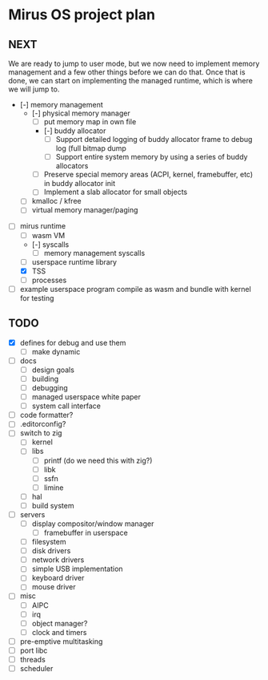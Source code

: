 # Mirus OS project plan

## NEXT

We are ready to jump to user mode, but we now need to implement memory
management and a few other things before we can do that. Once that is done, we
can start on implementing the managed runtime, which is where we will jump to.

- [-] memory management
  - [-] physical memory manager
    - [ ] put memory map in own file
    - [-] buddy allocator
      - [ ] Support detailed logging of buddy allocator frame to debug log (full bitmap dump
      - [ ] Support entire system memory by using a series of buddy allocators
    - [ ] Preserve special memory areas (ACPI, kernel, framebuffer, etc) in buddy allocator init
    - [ ] Implement a slab allocator for small objects
  - [ ] kmalloc / kfree
  - [ ] virtual memory manager/paging
- [ ] mirus runtime
  - [ ] wasm VM
  - [-] syscalls
    - [ ] memory management syscalls
  - [ ] userspace runtime library
  - [x] TSS
  - [ ] processes
- [ ] example userspace program compile as wasm and bundle with kernel for testing

## TODO

- [x] defines for debug and use them
  - [ ] make dynamic
- [ ] docs
  - [ ] design goals
  - [ ] building
  - [ ] debugging
  - [ ] managed userspace white paper
  - [ ] system call interface
- [ ] code formatter?
- [ ] .editorconfig?
- [ ] switch to zig
  - [ ] kernel
  - [ ] libs
    - [ ] printf (do we need this with zig?)
    - [ ] libk
    - [ ] ssfn
    - [ ] limine
  - [ ] hal
  - [ ] build system
- [ ] servers
  - [ ] display compositor/window manager
    - [ ] framebuffer in userspace
  - [ ] filesystem
  - [ ] disk drivers
  - [ ] network drivers
  - [ ] simple USB implementation
  - [ ] keyboard driver
  - [ ] mouse driver
- [ ] misc
  - [ ] AIPC
  - [ ] irq
  - [ ] object manager?
  - [ ] clock and timers
- [ ] pre-emptive multitasking
- [ ] port libc
- [ ] threads
- [ ] scheduler
